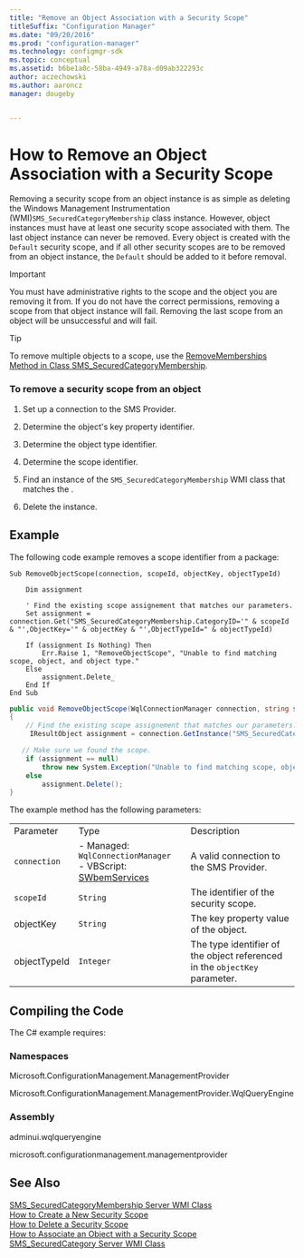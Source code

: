 ```yaml
---
title: "Remove an Object Association with a Security Scope"
titleSuffix: "Configuration Manager"
ms.date: "09/20/2016"
ms.prod: "configuration-manager"
ms.technology: configmgr-sdk
ms.topic: conceptual
ms.assetid: b6be1a0c-58ba-4949-a78a-d09ab322293c
author: aczechowski
ms.author: aaroncz
manager: dougeby


---
```

# How to Remove an Object Association with a Security Scope
Removing a security scope from an object instance is as simple as deleting the Windows Management Instrumentation (WMI)`SMS_SecuredCategoryMembership` class instance. However, object instances must have at least one security scope associated with them. The last object instance can never be removed. Every object is created with the `Default` security scope, and if all other security scopes are to be removed from an object instance, the `Default` should be added to it before removal.  

> [!IMPORTANT]
>  You must have administrative rights to the scope and the object you are removing it from. If you do not have the correct permissions, removing a scope from that object instance will fail. Removing the last scope from an object will be unsuccessful and will fail.  

> [!TIP]
>  To remove multiple objects to a scope, use the [RemoveMemberships Method in Class SMS_SecuredCategoryMembership](../../../../develop/reference/core/servers/configure/removememberships-method-in-class-sms_securedcategorymembership.md).  

### To remove a security scope from an object  

1.  Set up a connection to the SMS Provider.  

2.  Determine the object's key property identifier.  

3.  Determine the object type identifier.  

4.  Determine the scope identifier.  

5.  Find an instance of the `SMS_SecuredCategoryMembership` WMI class that matches the .  

6.  Delete the instance.  

## Example  
 The following code example removes a scope identifier from a package:  

```vbs  
Sub RemoveObjectScope(connection, scopeId, objectKey, objectTypeId)  

    Dim assignment  

    ' Find the existing scope assignement that matches our parameters.  
    Set assignment = connection.Get("SMS_SecuredCategoryMembership.CategoryID='" & scopeId & "',ObjectKey='" & objectKey & "',ObjectTypeId=" & objectTypeId)  

    If (assignment Is Nothing) Then  
        Err.Raise 1, "RemoveObjectScope", "Unable to find matching scope, object, and object type."  
    Else  
        assignment.Delete_  
    End If  
End Sub  
```  

```c#  
public void RemoveObjectScope(WqlConnectionManager connection, string scopeId, string objectKey, int objectTypeId)  
{  
    // Find the existing scope assignement that matches our parameters.  
     IResultObject assignment = connection.GetInstance("SMS_SecuredCategoryMembership.CategoryID='" + scopeId + "',ObjectKey='" + objectKey + "',ObjectTypeID=" + objectTypeId.ToString());  

   // Make sure we found the scope.  
    if (assignment == null)  
        throw new System.Exception("Unable to find matching scope, object, and object type.");  
    else  
        assignment.Delete();  
}  
```  

 The example method has the following parameters:  

||||  
|-|-|-|  
|Parameter|Type|Description|  
|`connection`|-   Managed: `WqlConnectionManager`<br />-   VBScript: [SWbemServices](https://docs.microsoft.com/windows/win32/wmisdk/swbemservices)|A valid connection to the SMS Provider.|  
|`scopeId`|`String`|The identifier of the security scope.|  
|objectKey|`String`|The key property value of the object.|  
|objectTypeId|`Integer`|The type identifier of the object referenced in the `objectKey` parameter.|  

## Compiling the Code  
 The C# example requires:  

### Namespaces  
 Microsoft.ConfigurationManagement.ManagementProvider  

 Microsoft.ConfigurationManagement.ManagementProvider.WqlQueryEngine  

### Assembly  
 adminui.wqlqueryengine  

 microsoft.configurationmanagement.managementprovider  

## See Also  
 [SMS_SecuredCategoryMembership Server WMI Class](../../../../develop/reference/core/servers/configure/sms_securedcategorymembership-server-wmi-class.md)   
 [How to Create a New Security Scope](../../../../develop/core/servers/configure/how-to-create-a-new-security-scope.md)   
 [How to Delete a Security Scope](../../../../develop/core/servers/configure/how-to-delete-a-security-scope.md)   
 [How to Associate an Object with a Security Scope](../../../../develop/core/servers/configure/how-to-associate-an-object-with-a-security-scope.md)   
 [SMS_SecuredCategory Server WMI Class](../../../../develop/reference/core/servers/configure/sms_securedcategory-server-wmi-class.md)
